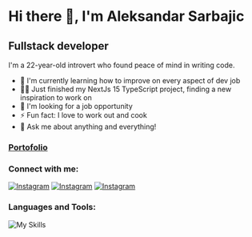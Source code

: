 # Hi there 👋, I'm Aleksandar Sarbajic
## Fullstack developer

I'm a 22-year-old introvert who found peace of mind in writing code.



- 📖 I'm currently learning how to improve on every aspect of dev job
- 👨‍💻 Just finished my NextJs 15 TypeScript project, finding a new inspiration to work on
- 👯 I'm looking for a job opportunity
- ⚡ Fun fact: I love to work out and cook
- 💬 Ask me about anything and everything!
  
### [Portofolio](https://aleksandarsarbajic.com/)

### Connect with me:


[![Instagram](https://skillicons.dev/icons?i=linkedin)](https://www.linkedin.com/in/aleksandar-%C5%A1arbaji%C4%87-77275815a/)
[![Instagram](https://skillicons.dev/icons?i=instagram)](https://www.instagram.com/dondacrack/?hl=sr)
[![Instagram](https://skillicons.dev/icons?i=twitter)]([https://www.instagram.com/dondacrack/?hl=sr](https://twitter.com/DondaCrack))


###  Languages and Tools:

![My Skills](https://skillicons.dev/icons?i=html,css,js,ts,react,redux,nextjs,nodejs,express,sass,styledcomponents,tailwind,mongodb,prisma,supabase,git)
